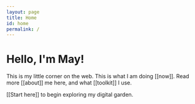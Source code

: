 ```yaml
---
layout: page
title: Home
id: home
permalink: /
---
```


# Hello, I'm May! 

This is my little corner on the web.  This is what I am doing [[now]]. Read more [[about]] me here, and what [[toolkit]] I use.

[[Start here]] to begin exploring my digital garden.


<style>
  .wrapper {
    max-width: 44em;
  }
</style>
